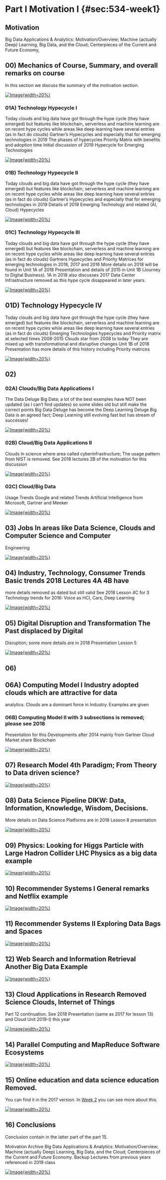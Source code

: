 # Part I Motivation I {#sec:534-week1}

## Motivation

Big Data Applications & Analytics: Motivation/Overview; Machine (actually Deep)
Learning, Big Data, and the Cloud; Centerpieces of the Current and Future
Economy,

## 00) Mechanics of Course, Summary, and overall remarks on course

In this section we discuss the summary of the motivation section. 

[![Image](images/motivation/coursesummaryandoverallremarks.jpg){width=20%}](https://www.youtube.com/watch?v=3NVooE9EtqY&list=PLy0VLh_GFyz_TQhQjKnx-Ef7i2Bfhi15L&index=2&t=0s)


### 01A) Technology Hypecycle I 

Today clouds and big data have got through the hype cycle (they have emerged)
but features like blockchain, serverless and machine learning are on recent hype
cycles while areas like deep learning have several entries (as in fact do
clouds) Gartner’s Hypecycles and especially that for emerging technologies in
2019 The phases of hypecycles Priority Matrix with benefits and adoption time
Initial discussion of 2019 Hypecycle for Emerging Technologies

[![Image](images/motivation/technologyhypercycle_1.jpg){width=20%}](https://www.youtube.com/watch?v=25mXsHAiSeU&list=PLy0VLh_GFyz_TQhQjKnx-Ef7i2Bfhi15L&index=2)

### 01B) Technology Hypecycle II 

Today clouds and big data have got through the hype cycle (they have emerged)
but features like blockchain, serverless and machine learning are on recent hype
cycles while areas like deep learning have several entries (as in fact do
clouds) Gartner’s Hypecycles and especially that for emerging technologies in
2019 Details of 2019 Emerging Technology and related (AI, Cloud) Hypecycles

[![Image](images/motivation/technologyhypercycle_2.jpg){width=20%}](https://youtu.be/-QLxzyB1tvQ?list=PLy0VLh_GFyz_TQhQjKnx-Ef7i2Bfhi15L)

### 01C) Technology Hypecycle III 

Today clouds and big data have got through the hype cycle (they have emerged)
but features like blockchain, serverless and machine learning are on recent hype
cycles while areas like deep learning have several entries (as in fact do
clouds) Gartners Hypecycles and Priority Matrices for emerging technologies in
2018, 2017 and 2016 More details on 2018 will be found in Unit 1A of 2018
Presentation and details of 2015 in Unit 1B (Journey to Digital Business). 1A in
2018 also discusses 2017 Data Center Infrastructure removed as this hype cycle
disappeared in later years.

[![Image](images/motivation/technologyhypercycle_3.jpg){width=20%}](https://youtu.be/TIb9eUrQAtk?list=PLy0VLh_GFyz_TQhQjKnx-Ef7i2Bfhi15L)

## 01D) Technology Hypecycle IV 

Today clouds and big data have got through the hype cycle (they have emerged)
but features like blockchain, serverless and machine learning are on recent hype
cycles while areas like deep learning have several entries (as in fact do
clouds) Emerging Technologies hypecycles and Priority matrix at selected times
2008-2015 Clouds star from 2008 to today They are mixed up with transformational
and disruptive changes Unit 1B of 2018 Presentation has more details of this
history including Priority matrices

[![Image](images/motivation/technologyhypercycle_4.jpg){width=20%}](https://www.youtube.com/watch?v=N5m3ElvTS84&list=PLy0VLh_GFyz_TQhQjKnx-Ef7i2Bfhi15L&index=6&t=0s)

## 02)

### 02A) Clouds/Big Data Applications I

The Data Deluge Big Data; a lot of the best examples have NOT been updated (as I
can’t find updates) so some slides old but still make the correct points Big
Data Deluge has become the Deep Learning Deluge Big Data is an agreed fact; Deep
Learning still evolving fast but has stream of successes!

[![Image](images/motivation/technologyhypercycle_1.jpg){width=20%}](https://www.youtube.com/watch?v=BC5fsZmPJKI&list=PLy0VLh_GFyz_TQhQjKnx-Ef7i2Bfhi15L&index=7&t=0s)

### 02B) Cloud/Big Data Applications II 

Clouds in science where area called cyberinfrastructure; The usage pattern from
NIST is removed. See 2018 lectures 2B of the motivation for this discussion

[![Image](images/motivation/technologyhypercycle_2.jpg){width=20%}](https://www.youtube.com/watch?v=7dXz3_o0ln0&list=PLy0VLh_GFyz_TQhQjKnx-Ef7i2Bfhi15L&index=8&t=0s)

### 02C) Cloud/Big Data 

Usage Trends Google and related Trends Artificial Intelligence from Microsoft,
Gartner and Meeker

[![Image](images/motivation/bigdatausageandtrends.jpg){width=20%}](https://www.youtube.com/watch?v=by96dQsKjjo&list=PLy0VLh_GFyz_TQhQjKnx-Ef7i2Bfhi15L&index=9&t=0s)

## 03) Jobs In areas like Data Science, Clouds and Computer Science and Computer
Engineering

[![Image](images/motivation/jobs.jpg){width=20%}](https://www.youtube.com/watch?v=JznXEENYks8&list=PLy0VLh_GFyz_TQhQjKnx-Ef7i2Bfhi15L&index=10&t=0s)

## 04) Industry, Technology, Consumer Trends Basic trends 2018 Lectures 4A 4B have
more details removed as dated but still valid See 2018 Lesson 4C for 3
Technology trends for 2016: Voice as HCI, Cars, Deep Learning

[![Image](images/motivation/band.jpg){width=20%}](https://www.youtube.com/watch?v=7jutdpNquFU&list=PLy0VLh_GFyz_TQhQjKnx-Ef7i2Bfhi15L&index=11&t=0s)

## 05) Digital Disruption and Transformation The Past displaced by Digital
Disruption; some more details are in 2018 Presentation Lesson 5

[![Image](images/motivation/digitaldisruptionandtransformation.jpg){width=20%}](https://www.youtube.com/watch?v=jgRSQVEJnXU&list=PLy0VLh_GFyz_TQhQjKnx-Ef7i2Bfhi15L&index=12&t=0s)

## 06)

## 06A) Computing Model I Industry adopted clouds which are attractive for data
analytics.  Clouds are a dominant force in Industry. Examples are given

### 06B) Computing Model II with 3 subsections is removed; please see 2018
Presentation for this Developments after 2014 mainly from Gartner Cloud Market
share Blockchain

[![Image](images/motivation/computemodel1.jpg){width=20%}](https://www.youtube.com/watch?v=3yyNa6e7J_c&list=PLy0VLh_GFyz_TQhQjKnx-Ef7i2Bfhi15L&index=14&t=0s)

## 07) Research Model 4th Paradigm; From Theory to Data driven science?

[![Image](images/motivation/researchmodel.jpg){width=20%}](https://www.youtube.com/watch?v=YyBjbiprC2Q&list=PLy0VLh_GFyz_TQhQjKnx-Ef7i2Bfhi15L&index=13&t=0s)

## 08) Data Science Pipeline DIKW: Data, Information, Knowledge, Wisdom, Decisions.

More details on Data Science Platforms are in 2018 Lesson 8 presentation

[![Image](images/motivation/datasciencepipeline.jpg){width=20%}](https://www.youtube.com/watch?v=WKGB_dPLato&list=PLy0VLh_GFyz_TQhQjKnx-Ef7i2Bfhi15L&index=15&t=0s)

## 09) Physics: Looking for Higgs Particle with Large Hadron Collider LHC Physics as a big data example

[![Image](images/motivation/lookingforhiggsparticle.jpg){width=20%}](https://www.youtube.com/watch?v=h6WPSmE2cIg&list=PLy0VLh_GFyz_TQhQjKnx-Ef7i2Bfhi15L&index=16&t=0s)

## 10) Recommender Systems I General remarks and Netflix example

[![Image](images/motivation/recommendersys1.jpg){width=20%}](https://www.youtube.com/watch?v=1xRUspH4EMM&list=PLy0VLh_GFyz_TQhQjKnx-Ef7i2Bfhi15L&index=17&t=0s)

## 11) Recommender Systems II Exploring Data Bags and Spaces

[![Image](images/motivation/recommendersys2.jpg){width=20%}](https://www.youtube.com/watch?v=1kCDLo-w378&list=PLy0VLh_GFyz_TQhQjKnx-Ef7i2Bfhi15L&index=18&t=0s)

## 12) Web Search and Information Retrieval Another Big Data Example

[![Image](images/motivation/websearchandinfo.jpg){width=20%}](https://www.youtube.com/watch?v=yBiqwPLb-8w&list=PLy0VLh_GFyz_TQhQjKnx-Ef7i2Bfhi15L&index=19&t=0s)

## 13) Cloud Applications in Research Removed Science Clouds, Internet of Things

Part 12 continuation. 
See 2018 Presentation (same as 2017 for lesson 13) and Cloud Unit 2019-I) this year

[![Image](images/motivation/websearchandinfo.jpg){width=20%}](https://www.youtube.com/watch?v=yBiqwPLb-8w&list=PLy0VLh_GFyz_TQhQjKnx-Ef7i2Bfhi15L&index=19&t=0s)

## 14) Parallel Computing and MapReduce Software Ecosystems

[![Image](images/motivation/parallelcomputingandmapreduce.jpg){width=20%}](https://youtu.be/QMnjgR8NihY?list=PLy0VLh_GFyz_TQhQjKnx-Ef7i2Bfhi15L)

## 15) Online education and data science education Removed.

You can find it in the 2017 version. In [Week 2](week2.md) you can see more about this. 

[![Image](images/motivation/motivationconclusion.jpg){width=20%}](https://www.youtube.com/watch?v=QMnjgR8NihY&list=PLy0VLh_GFyz_TQhQjKnx-Ef7i2Bfhi15L&index=20&t=0s)

## 16) Conclusions

Conclusion contain in the latter part of the part 15. 

Motivation Archive Big Data Applications & Analytics:
Motivation/Overview; Machine (actually Deep) Learning, Big Data, and the
Cloud; Centerpieces of the Current and Future Economy.  Backup Lectures
from previous years referenced in 2019 class

[![Image](images/motivation/motivationconclusion.jpg){width=20%}](https://www.youtube.com/watch?v=iMwnPg6SW_Y&list=PLy0VLh_GFyz_TQhQjKnx-Ef7i2Bfhi15L&index=21&t=0s)




